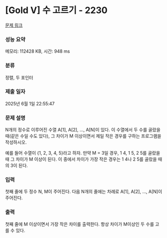 # [Gold V] 수 고르기 - 2230 

[문제 링크](https://www.acmicpc.net/problem/2230) 

### 성능 요약

메모리: 112428 KB, 시간: 948 ms

### 분류

정렬, 두 포인터

### 제출 일자

2025년 6월 1일 22:55:47

### 문제 설명

<p>N개의 정수로 이루어진 수열 A[1], A[2], …, A[N]이 있다. 이 수열에서 두 수를 골랐을 때(같은 수일 수도 있다), 그 차이가 M 이상이면서 제일 작은 경우를 구하는 프로그램을 작성하시오.</p>

<p>예를 들어 수열이 {1, 2, 3, 4, 5}라고 하자. 만약 M = 3일 경우, 1 4, 1 5, 2 5를 골랐을 때 그 차이가 M 이상이 된다. 이 중에서 차이가 가장 작은 경우는 1 4나 2 5를 골랐을 때의 3이 된다.</p>

### 입력 

 <p>첫째 줄에 두 정수 N, M이 주어진다. 다음 N개의 줄에는 차례로 A[1], A[2], …, A[N]이 주어진다.</p>

### 출력 

 <p>첫째 줄에 M 이상이면서 가장 작은 차이를 출력한다. 항상 차이가 M이상인 두 수를 고를 수 있다.</p>

